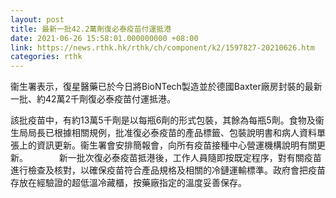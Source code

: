 ```yaml
---
layout: post
title: 最新一批42.2萬劑復必泰疫苗付運抵港
date: 2021-06-26 15:58:01.000000000 +08:00
link: https://news.rthk.hk/rthk/ch/component/k2/1597827-20210626.htm
categories: rthk
---
```


衞生署表示，復星醫藥已於今日將BioNTech製造並於德國Baxter廠房封裝的最新一批、約42萬2千劑復必泰疫苗付運抵港。

該批疫苗中，有約13萬5千劑是以每瓶6劑的形式包裝，其餘為每瓶5劑。食物及衞生局局長已根據相關規例，批准復必泰疫苗的產品標籤、包裝說明書和病人資料單張上的資訊更新。衞生署會安排簡報會，向所有疫苗接種中心營運機構說明有關更新。
　　　
新一批次復必泰疫苗抵港後，工作人員隨即按既定程序，對有關疫苗進行檢查及核對，以確保疫苗符合產品規格及相關的冷鏈運輸標準。政府會把疫苗存放在經驗證的超低溫冷藏櫃，按藥廠指定的溫度妥善保存。

